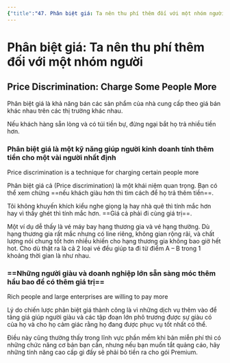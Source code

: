 ```yaml
---
{"title":"47. Phân biệt giá: Ta nên thu phí thêm đối với một nhóm người","author":["Naval Ravikant"],"type":"chapter","category":"finance","related":["[[💸 Làm giàu không cần may mắn]]"],"word-count":390,"dg-publish":true,"dg-hide":true,"tags":["publish","Naval-Ravikant","rich","finance"],"deck":"Everything::Knowledge","anki tags":"knowledge","permalink":"/2-reading/books/lam-giau-khong-can-may-man-naval/47-phan-biet-gia-ta-nen-thu-phi-them-doi-voi-mot-nhom-nguoi/","hide":true,"dgPassFrontmatter":true}
---
```


# Phân biệt giá: Ta nên thu phí thêm đối với một nhóm người
## Price Discrimination: Charge Some People More

Phân biệt giá là khả năng bán các sản phẩm của nhà cung cấp theo giá bán khác nhau trên các thị trường khác nhau.

Nếu khách hàng sẵn lòng và có túi tiền bự, đừng ngại bắt họ trả nhiều tiền hơn.

### Phân biệt giá là một kỹ năng giúp người kinh doanh tính thêm tiền cho một vài người nhất định
Price discrimination is a technique for charging certain people more

Phân biệt giá cả (Price discrimination) là một khái niệm quan trọng. Bạn có thể xem chừng ==nếu khách giàu hơn thì tìm cách để họ trả thêm tiền==.
<!--ID: 1697713945377-->


Tôi không khuyến khích kiểu nghe giọng lạ hay nhà quê thì tính mắc hơn hay vì thấy ghét thì tính mắc hơn. ==Giá cả phải đi cùng giá trị==.
<!--ID: 1697713945386-->


Một ví dụ dễ thấy là vé máy bay hạng thương gia và vé hạng thường. Dù hạng thương gia rất mắc nhưng có line riêng, không gian rộng rãi, và chất lượng nói chung tốt hơn nhiều khiến cho hạng thương gia không bao giờ hết hot. Cho dù thật ra là cả 2 loại vé đều giúp ta đi từ điểm A – B trong 1 khoảng thời gian là như nhau.

### ==Những người giàu và doanh nghiệp lớn sẵn sàng móc thêm hầu bao để có thêm giá trị==
Rich people and large enterprises are willing to pay more
<!--ID: 1697713945392-->


Lý do chiến lược phân biệt giá thành công là vì những dịch vụ thêm vào để tăng giá giúp người giàu và các tập đoạn lớn phô trương được sự giàu có của họ và cho họ cảm giác rằng họ đang được phục vụ tốt nhất có thể.

Điều này cũng thường thấy trong lĩnh vực phần mềm khi bản miễn phí thì có những chức năng cơ bản bạn cần, nhưng nếu bạn muốn tắt quảng cáo, hãy những tính năng cao cấp gì đấy sẽ phải bỏ tiền ra cho gói Premium.